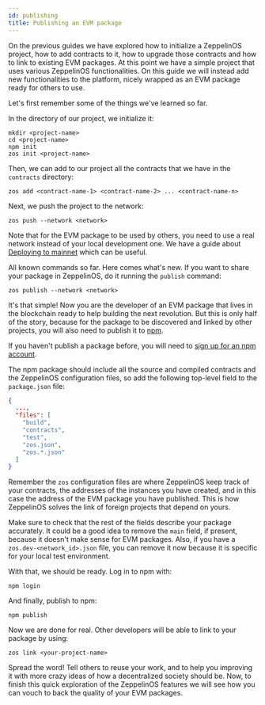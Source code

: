 ```yaml
---
id: publishing
title: Publishing an EVM package
---
```


On the previous guides we have explored how to initialize a ZeppelinOS project,
how to add contracts to it, how to upgrade those contracts and how to link to
existing EVM packages. At this point we have a simple project that uses various
ZeppelinOS functionalities. On this guide we will instead add new
functionalities to the platform, nicely wrapped as an EVM package ready for
others to use.

Let's first remember some of the things we've learned so far.

In the directory of our project, we initialize it:

```console
mkdir <project-name>
cd <project-name>
npm init
zos init <project-name>
```

Then, we can add to our project all the contracts that we have in the
`contracts` directory:

```console
zos add <contract-name-1> <contract-name-2> ... <contract-name-n>
```

Next, we push the project to the network:

```console
zos push --network <network>
```

Note that for the EVM package to be used by others, you need to use a real
network instead of your local development one. We have a guide about
[Deploying to mainnet](mainnet) which can be useful.

All known commands so far. Here comes what's new. If you want to share your
package in ZeppelinOS, do it running the `publish` command:

```console
zos publish --network <network>
```

It's that simple! Now you are the developer of an EVM package that lives in
the blockchain ready to help building the next revolution. But this is only
half of the story, because for the package to be discovered and linked by
other projects, you will also need to publish it to
[npm](https://www.npmjs.com).

If you haven't publish a package before, you will need to
[sign up for an npm account](https://www.npmjs.com/signup).

The npm package should include all the source and compiled contracts and the
ZeppelinOS configuration files, so add the following top-level field to the
`package.json` file:

```json
{
  ...,
  "files": [
    "build",
    "contracts",
    "test",
    "zos.json",
    "zos.*.json"
  ]
}
```

Remember the `zos` configuration files are where ZeppelinOS keep track of 
your contracts, the addresses of the instances you have created, and in this
case the address of the EVM package you have published. This is how ZeppelinOS 
solves the link of foreign projects that depend on yours.

Make sure to check that the rest of the fields describe your package
accurately. It could be a good idea to remove the `main` field, if present,
because it doesn't make sense for EVM packages. Also, if you have a
`zos.dev-<network_id>.json` file, you can remove it now because it is specific for your
local test environment.

With that, we should be ready. Log in to npm with:

```console
npm login
```

And finally, publish to npm:

```console
npm publish
```

Now we are done for real. Other developers will be able to link to your
package by using:

```console
zos link <your-project-name>
```

Spread the word! Tell others to reuse your work, and to help you improving it
with more crazy ideas of how a decentralized society should be. Now, to
finish this quick exploration of the ZeppelinOS features we will see how you
can vouch to back the quality of your EVM packages.
